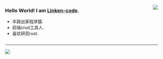 <img 
    align="right" 
    style="pointer-events:none;" 
    src="https://github-readme-stats.vercel.app/api?username=Linken-code&show_icons=true&icon_color=E65A65&text_color=adbac7&bg_color=2d333b&hide_title=true&hide_border=true" 
/>

### Hello World! I am <b><a target="_blank" href="javascript:;">Linken-code</a></b>.

- 半路出家程序猿. 
- 前端crud工具人.
- 喜欢研究rust.

<a href="https://juejin.cn/user/677714513628055">
    <img src="https://img.shields.io/badge/CSDN Page View-115K-E65A65.svg" alt="" title="Linken-code的掘金" />
</a>

---

[![](https://github-readme-stats.vercel.app/api/top-langs/?username=Linken-code&text_color=adbac7&hide_border=true&hide_title=true&langs_count=10&bg_color=2d333b&count_private=true&layout=compact&include_all_commits=true&card_width=900)](https://github.com/Linken-code?tab=repositories)
